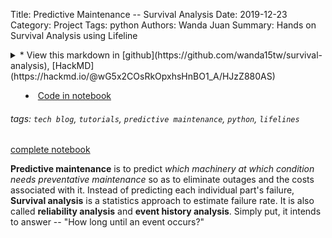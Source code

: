 Title: Predictive Maintenance -- Survival Analysis 
Date: 2019-12-23
Category: Project
Tags: python
Authors: Wanda Juan
Summary: Hands on Survival Analysis using Lifeline

<details>
	<summary>
* View this markdown in [github](https://github.com/wanda15tw/survival-analysis), [HackMD](https://hackmd.io/@wG5x2COsRkOpxhsHnBO1_A/HJzZ880AS)

* [Code in notebook](https://github.com/wanda15tw/survival-analysis/blob/master/1223%20Survival%20Analysis%20-%20confidential%20removed.ipynb)


###### tags: `tech blog`, `tutorials`, `predictive maintenance`, `python`, `lifelines`
[complete notebook](https://github.com/wanda15tw/survival-analysis/blob/master/1223%20Survival%20Analysis%20-%20confidential%20removed.ipynb)

**Predictive maintenance** is to predict *which machinery at which condition needs preventative maintenance* so as to eliminate outages and the costs associated with it. Instead of predicting each individual part's failure, **Survival analysis** is a statistics approach to estimate failure rate. It is also called **reliability analysis** and **event history analysis**. Simply put, it intends to answer -- "How long until an event occurs?"
</summary>

For example, 
* How long patients survive?
* How long mechanical parts last?

In this tutorial, we exemplify the second question with 28,529 censored parts which had no failure history, 1334 failed parts and their time to event (fail or exit the censorship). Input table is prepared as below with `event` and `time_to_event` columns.

![input_table](https://i.imgur.com/tUZJwqi.png)

```
df.event.value_counts()

# censor    28529
# fail       1334
# Name: event, dtype: int64
```
## Kaplan-Meier Estimation
At each **t + 1**, compute how many **at risk**, which is the last entrance substracted by parts failed at **t** and also those did not fail but monitored until **t** (i.e. # censored) 
```
from lifelines import KaplanMeierFitter

durations = df['time_to_event'].apply(lambda x: 0.5 if x==0 else x) # workarounds for DOA
event_observed = df['event'].apply(lambda x: 1 if x=='fail' else 0)

km = KaplanMeierFitter()

km.fit(durations, event_observed, label='KM')
```
* Event Table:

`km.event_table`

![event_table](https://i.imgur.com/r9daMYo.png)




## Survival Function
* What fraction survive past t?
* e.g., 5-yr survival rates, median survival time
* Also called **Reliability Function**

![survival function](https://i.imgur.com/OBTq3Nc.png)

### Estimated by event table 
Survival function can be estimated by the following formula where $d_i$ stands for number of defects/observed and $n_i$ is number of parts entering period $i$ / **at risk**.
![km survival function](https://i.imgur.com/gu15mJ6.png)

`km.survival_function_`

![km.survival_function](https://i.imgur.com/SeKYnVm.png)

## Hazard Function
* Of the people who survive until t, what fraction die at t?
* Conditional density probability

$$
\lambda(t) = {f(y)\over S(t)}
$$

* The hazard function might be of more intrinsic interest than the
p.d.f. to a patient who had survived a certain time period and wanted to
know something about their prognosis.

## Popular Distributions
### Weibull

```
from lifelines import * 

wbf = WeibullFitter().fit(durations[1:], event_observed[1:], label='WeibullFitter')

wbf.summary
```
![](https://i.imgur.com/FZpn2YZ.png)

`wbf.plot_hazard()`
![weibull_hazard](https://i.imgur.com/Tu84f6d.png)

```
plt.figure(figsize=(10, 24))
plt.subplot(4, 1, 1)
wbf.plot_survival_function()
plt.title('Survival Curve')
plt.xlabel('Time to Event (days)')
plt.ylabel('Survival Probability')

plt.subplot(4, 1, 2)
wbf.plot_cumulative_density()
plt.title('Cumulative Failure Density')
plt.xlabel('Time to Event (days)')
plt.ylabel('Cum. Density Prob. (failure)')


plt.subplot(4, 1, 3)
wbf.plot_hazard()
plt.title('Hazard Function')
plt.xlabel('Time to Event (days)')
plt.ylabel('Hazard Function (pdf)')

plt.subplot(4, 1, 4)
wbf.plot_cumulative_hazard()
plt.title('Cumulative Hazard Function')
plt.xlabel('Time to Event (days)')
plt.ylabel('Cumulative Hazard Function')

plt.show()
```
![](https://i.imgur.com/vMpKXpj.png)


### QQPlot

In fact, weibull distribution fits our data poortly, and we can observe that by looking at qqplot as below. None falls on the diagonal line. Instead, Log Normal seems to be a better fit.

```
from lifelines.plotting import qq_plot

durations = df['time_to_event'].apply(lambda x: 0.5 if x==0 else x)
event_observed = df['event'].apply(lambda x: 1 if x=='fail' else 0)

fig, axes = plt.subplots(2, 2, figsize=(10, 10))
axes = axes.reshape(4, )

for i, model in enumerate([WeibullFitter(), LogNormalFitter(), LogLogisticFitter(), ExponentialFitter()]):
    model.fit(durations, event_observed)
    qq_plot(model, ax=axes[i])
```
![qq_plot](https://i.imgur.com/9Iq471K.png)

### LogNormal

```
lnf = LogNormalFitter().fit(durations, event_observed)
lnf.summary
```
![](https://i.imgur.com/63svVIc.png)

```
plt.figure(figsize=(10, 24))
plt.subplot(4, 1, 1)
lnf.plot_survival_function()
plt.title('Survival Curve')
plt.xlabel('Time to Event (days)')
plt.ylabel('Survival Probability')

plt.subplot(4, 1, 2)
lnf.plot_cumulative_density()
plt.title('Cumulative Failure Density')
plt.xlabel('Time to Event (days)')
plt.ylabel('Cum. Density Prob. (failure)')


plt.subplot(4, 1, 3)
lnf.plot_hazard()
plt.title('Hazard Function')
plt.xlabel('Time to Event (days)')
plt.ylabel('Hazard Function (pdf)')

plt.subplot(4, 1, 4)
lnf.plot_cumulative_hazard()
plt.title('Cumulative Hazard Function')
plt.xlabel('Time to Event (days)')
plt.ylabel('Cumulative Hazard Function')

plt.show()
```
![](https://i.imgur.com/yIc1vip.png)

### Poisson 
Having explored hazard function, which shows unpredictable but extremely low failure rate, it is reasonable to assume the part's failure rate will converge to a constant (random failure in bathtub curve). With that constant failure rate - probability of failure in day, I can convert that to **Mean Time Between Failure (MTBF)** and **Annualized Failure Rate (AFR)**.

```
# ultimate failure rate
fr = lnf.hazard_.iloc[-1, 0]
MTBF_days = 1/fr
MTBF_mons = round(MTBF_days / 30, 1)
MTBF_yrs = round(MTBF_days / 365, 1)

AFR = fr*365

num_active_parts = 200000
num_active_parts * AFR  # estimated number of failures per year out of 200K active parts
```

To fit in a possion distribution, I only need one independent variable. That is average failure rate, and I use AFR multiplied by number of active part base. 


```
from scipy.stats import poisson

mu = num_active_parts * AFR
x = np.arange(0, 1000, 1)
plt.plot(x, poisson.pmf(x, mu))
plt.title('Number of failures occur in a year in Prob.')
```
![](https://i.imgur.com/NLDXu3L.png)
```
plt.plot(x, poisson.cdf(x, mu))
plt.title('Cumu. Demand Distribution (Probability of number of failures less than x)')
plt.xlabel('x (demand)')
plt.show()
```
![](https://i.imgur.com/1BuH6tk.png)



```
i = np.arange(0.01, 1, 0.01)
plt.plot(i, poisson.isf(1-i, mu)) # cdf modified from isf, for some reason, there is no inverse CDF, but inverse survival function
plt.title('Inverse CDF')
plt.show()
```
![](https://i.imgur.com/ooJdvsh.png)


With the cummulative density distribution, I can use its inverse function to map cummulative failure rate back to number of parts that failures migth happen - which is equivalent to the number of spares we would like prepare when a failure happens. 


## (Bonus) Spares Demand Forecast using Newsvendor Model

### Newsvendor Model
The optimal spare quantiy given underage cost $C_u$ and overage cost $C_o$ is to minimize expected overall cost:
To minize:
$$
Expected\ Overage\ Cost + Expected\ Underage\ Cost\ \\
= E(Demand<Q)\times C_o + E(Demand>Q) \times C_u \\
$$

Equals to derivative = 0, equals to
$$
P(Demand<Q*) = {C_u\over C_u+C_o} \\
==Q* = F^{-1}({C_u \over C_u+C_o})
$$

## Results
```
SLAs = [0.50, 0.75, 0.95, 0.96, 0.97, 0.98, 0.99, 0.9999999, 1]
print('{:<30}{:<40}'.format('Reliability', '# Spares'))
for sla in SLAs:
    print('{:<30}{:<40}'.format(sla, poisson.isf(1-sla, mu)))
```
![](https://i.imgur.com/ypUvju4.png)

This simplified model (constant failure rate = 0.0003 per day / AFR = 203 per year) fitted in poisson distribution recommends 237 spares in a year to achieve 99% reliability or when ${C_u\over C_u+C_o} = 0.99$.


## Reference
* https://www.youtube.com/watch?v=XHYFNraQEEo
* https://towardsdatascience.com/survival-analysis-intuition-implementation-in-python-504fde4fcf8e
* https://lifelines.readthedocs.io/en/latest/Quickstart.html

</details>